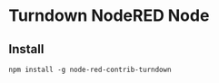 Turndown NodeRED Node
=====================

Install
-------

`npm install -g node-red-contrib-turndown`
